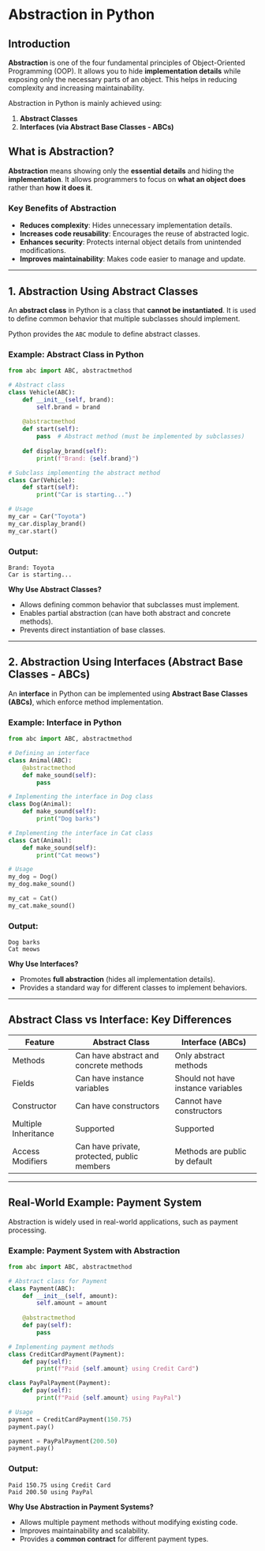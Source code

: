 # Abstraction in Python

## Introduction

**Abstraction** is one of the four fundamental principles of Object-Oriented Programming (OOP). It allows you to hide **implementation details** while exposing only the necessary parts of an object. This helps in reducing complexity and increasing maintainability.

Abstraction in Python is mainly achieved using:
1. **Abstract Classes**
2. **Interfaces (via Abstract Base Classes - ABCs)**

## **What is Abstraction?**

**Abstraction** means showing only the **essential details** and hiding the **implementation**. It allows programmers to focus on **what an object does** rather than **how it does it**.

### **Key Benefits of Abstraction**
- **Reduces complexity**: Hides unnecessary implementation details.
- **Increases code reusability**: Encourages the reuse of abstracted logic.
- **Enhances security**: Protects internal object details from unintended modifications.
- **Improves maintainability**: Makes code easier to manage and update.

---

## **1. Abstraction Using Abstract Classes**

An **abstract class** in Python is a class that **cannot be instantiated**. It is used to define common behavior that multiple subclasses should implement.

Python provides the `ABC` module to define abstract classes.

### **Example: Abstract Class in Python**

```python
from abc import ABC, abstractmethod

# Abstract class
class Vehicle(ABC):
    def __init__(self, brand):
        self.brand = brand
    
    @abstractmethod
    def start(self):
        pass  # Abstract method (must be implemented by subclasses)
    
    def display_brand(self):
        print(f"Brand: {self.brand}")

# Subclass implementing the abstract method
class Car(Vehicle):
    def start(self):
        print("Car is starting...")

# Usage
my_car = Car("Toyota")
my_car.display_brand()
my_car.start()
```

### **Output:**
```
Brand: Toyota
Car is starting...
```

**Why Use Abstract Classes?**
- Allows defining common behavior that subclasses must implement.
- Enables partial abstraction (can have both abstract and concrete methods).
- Prevents direct instantiation of base classes.

---

## **2. Abstraction Using Interfaces (Abstract Base Classes - ABCs)**

An **interface** in Python can be implemented using **Abstract Base Classes (ABCs)**, which enforce method implementation.

### **Example: Interface in Python**

```python
from abc import ABC, abstractmethod

# Defining an interface
class Animal(ABC):
    @abstractmethod
    def make_sound(self):
        pass

# Implementing the interface in Dog class
class Dog(Animal):
    def make_sound(self):
        print("Dog barks")

# Implementing the interface in Cat class
class Cat(Animal):
    def make_sound(self):
        print("Cat meows")

# Usage
my_dog = Dog()
my_dog.make_sound()

my_cat = Cat()
my_cat.make_sound()
```

### **Output:**
```
Dog barks
Cat meows
```

**Why Use Interfaces?**
- Promotes **full abstraction** (hides all implementation details).
- Provides a standard way for different classes to implement behaviors.

---

## **Abstract Class vs Interface: Key Differences**

| Feature | Abstract Class | Interface (ABCs) |
|---------|---------------|------------------|
| Methods | Can have abstract and concrete methods | Only abstract methods |
| Fields | Can have instance variables | Should not have instance variables |
| Constructor | Can have constructors | Cannot have constructors |
| Multiple Inheritance | Supported | Supported |
| Access Modifiers | Can have private, protected, public members | Methods are public by default |

---

## **Real-World Example: Payment System**

Abstraction is widely used in real-world applications, such as payment processing.

### **Example: Payment System with Abstraction**

```python
from abc import ABC, abstractmethod

# Abstract class for Payment
class Payment(ABC):
    def __init__(self, amount):
        self.amount = amount
    
    @abstractmethod
    def pay(self):
        pass

# Implementing payment methods
class CreditCardPayment(Payment):
    def pay(self):
        print(f"Paid {self.amount} using Credit Card")

class PayPalPayment(Payment):
    def pay(self):
        print(f"Paid {self.amount} using PayPal")

# Usage
payment = CreditCardPayment(150.75)
payment.pay()

payment = PayPalPayment(200.50)
payment.pay()
```

### **Output:**
```
Paid 150.75 using Credit Card
Paid 200.50 using PayPal
```

**Why Use Abstraction in Payment Systems?**
- Allows multiple payment methods without modifying existing code.
- Improves maintainability and scalability.
- Provides a **common contract** for different payment types.